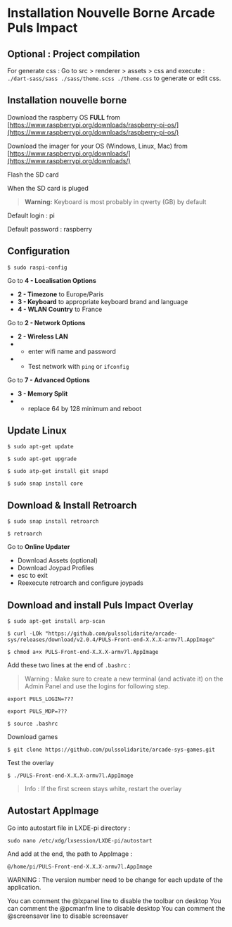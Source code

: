 # Installation Nouvelle Borne Arcade Puls Impact

## Optional : Project compilation

For generate css : 
Go to src > renderer > assets > css and execute :  
`./dart-sass/sass ./sass/theme.scss ./theme.css` to generate or edit css. 

## Installation nouvelle borne

Download the raspberry OS **FULL** from [https://www.raspberrypi.org/downloads/raspberry-pi-os/](https://www.raspberrypi.org/downloads/raspberry-pi-os/)

Download the imager for your OS (Windows, Linux, Mac) from [https://www.raspberrypi.org/downloads/](https://www.raspberrypi.org/downloads/)

Flash the SD card

When the SD card is pluged

> **Warning:** Keyboard is most probably in qwerty (GB) by default

Default login : pi

Default password : raspberry

## Configuration

`$ sudo raspi-config`

Go to **4 - Localisation Options**
- **2 - Timezone** to Europe/Paris
- **3 - Keyboard** to appropriate keyboard brand and language
- **4 - WLAN Country** to France

Go to **2 - Network Options**
- **2 - Wireless LAN**
- - enter wifi name and password
- - Test network with `ping` or `ifconfig`

Go to **7 - Advanced Options**
- **3 - Memory Split**
- - replace 64 by 128 minimum and reboot

## Update Linux

`$ sudo apt-get update`

`$ sudo apt-get upgrade`

`$ sudo atp-get install git snapd`

`$ sudo snap install core`

## Download & Install Retroarch

`$ sudo snap install retroarch`

`$ retroarch`

Go to **Online Updater**
- Download Assets (optional)
- Download Joypad Profiles
- esc to exit
- Reexecute retroarch and configure joypads

## Download and install Puls Impact Overlay

`$ sudo apt-get install arp-scan`

`$ curl -LOk "https://github.com/pulssolidarite/arcade-sys/releases/download/v2.0.4/PULS-Front-end-X.X.X-armv7l.AppImage"`

`$ chmod a+x PULS-Front-end-X.X.X-armv7l.AppImage`

Add these two lines at the end of `.bashrc` :

> Warning : Make sure to create a new terminal (and activate it) on the Admin Panel and use the logins for following step.

`export PULS_LOGIN=???`

`export PULS_MDP=???`

`$ source .bashrc`

Download games

`$ git clone https://github.com/pulssolidarite/arcade-sys-games.git`

Test the overlay

`$ ./PULS-Front-end-X.X.X-armv7l.AppImage`

> Info : If the first screen stays white, restart the overlay


## Autostart AppImage 

Go into autostart file in LXDE-pi directory :

`sudo nano /etc/xdg/lxsession/LXDE-pi/autostart`

And add at the end, the path to AppImage : 

`@/home/pi/PULS-Front-end-X.X.X-armv7l.AppImage`

WARNING : The version number need to be change for each update of the application. 

You can comment the @lxpanel line to disable the toolbar on desktop
You can comment the @pcmanfm line to disable desktop
You can comment the @screensaver line to disable screensaver
